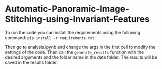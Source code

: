 # Automatic-Panoramic-Image-Stitching-using-Invariant-Features

To run the code you can install the requirements using the following command:
    `pip install -r requirements.txt`

Then go to analysis.ipynb and change the args in the first cell to modify the settings of the code. Then call the `generate_results` function with the desired arguments and the folder name in the data folder. The results will be saved in the results folder.